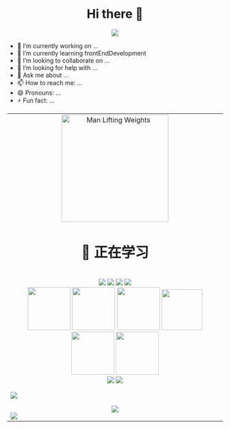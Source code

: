 <div align="center">
  <h1>Hi there 👋</h1>

  <!-- knock code pictures 敲代码的图片 -->
  <img src="https://cdn.jsdelivr.net/gh/sun0225SUN/sun0225SUN/assets/images/coding.gif" /><br>
</div>

- 🔭 I’m currently working on ...
- 🌱 I’m currently learning frontEndDevelopment
- 👯 I’m looking to collaborate on ...
- 🤔 I’m looking for help with ...
- 💬 Ask me about ...
- 📫 How to reach me: ...
- 😄 Pronouns: ...
- ⚡ Fun fact: ...<br>
  
 
 <div align="center">
 
  </div> 
<!-- gif -->
<table>
<tr><td>
<div align="center">
  <img src="https://cdn.jsdelivr.net/gh/sun0225SUN/sun0225SUN/assets/images/man.png" alt="Man Lifting Weights" width="250" height="250">
  <br>
  <h1>💪 正在学习</h1>
  <br>
  <img src="https://img.shields.io/badge/HTML5-E34F26?logo=html5&logoColor=fff&style=flat"></img>
  <img src="https://img.shields.io/badge/CSS3-1572B6?logo=css3&logoColor=fff&style=flat"></img>
  <img src="https://img.shields.io/badge/JavaScript-F7DF1E?logo=javascript&logoColor=000&style=flat"></img>
  <img src="https://img.shields.io/badge/Vue.js-4FC08D?logo=vuedotjs&logoColor=fff&style=flat"></img>
  <br>  
  <img height="100" width="100" src="https://cdn.jsdelivr.net/gh/sun0225SUN/sun0225SUN/assets/images/html.webp">
  <img height="100" width="100" src="https://cdn.jsdelivr.net/gh/sun0225SUN/sun0225SUN/assets/images/cssgif.webp">
  <img height="100" width="100" src="https://cdn.jsdelivr.net/gh/sun0225SUN/sun0225SUN/assets/images/vscode.webp">
  <img height="95" width="95" src="https://cdn.jsdelivr.net/gh/sun0225SUN/sun0225SUN/assets/images/vue.webp">
  <img height="100" width="100" src="https://cdn.jsdelivr.net/gh/sun0225SUN/sun0225SUN/assets/images/js.webp">
  <img height="100" width="100" src="https://cdn.jsdelivr.net/gh/sun0225SUN/sun0225SUN/assets/images/github.webp">
  <br>
   <img src="https://github-readme-stats.vercel.app/api?username=zhengwenhong123&show_icons=true&theme=cobalt"></img>
  <img src="https://github-readme-stats.vercel.app/api/top-langs?username=zhengwenhong123&show_icons=true&theme=cobalt"></img>
</div>

<!-- just img 图片 -->
<img src="https://cdn.jsdelivr.net/gh/sun0225SUN/sun0225SUN/assets/images/icon.png" /></div>
<br>

<div align="center">
  <img src="https://github-readme-activity-graph.cyclic.app/graph?username=zhengwenhong123&theme=vue"></img>  
</div>
<img src="https://cdn.jsdelivr.net/gh/sun0225SUN/sun0225SUN/assets/images/rocket.png"/>
